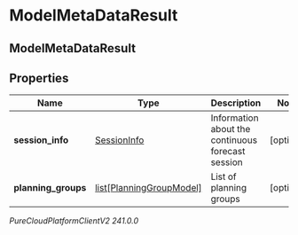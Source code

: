 # ModelMetaDataResult

## ModelMetaDataResult

## Properties

|Name | Type | Description | Notes|
|------------ | ------------- | ------------- | -------------|
| **session_info** | [SessionInfo](SessionInfo) | Information about the continuous forecast session | [optional] |
| **planning_groups** | [list[PlanningGroupModel]](PlanningGroupModel) | List of planning groups | [optional] |



_PureCloudPlatformClientV2 241.0.0_
